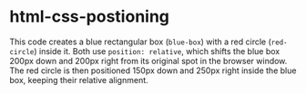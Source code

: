 # html-css-postioning
This code creates a blue rectangular box (`blue-box`) with a red circle (`red-circle`) inside it. Both use `position: relative`, which shifts the blue box 200px down and 200px right from its original spot in the browser window. The red circle is then positioned 150px down and 250px right inside the blue box, keeping their relative alignment.
